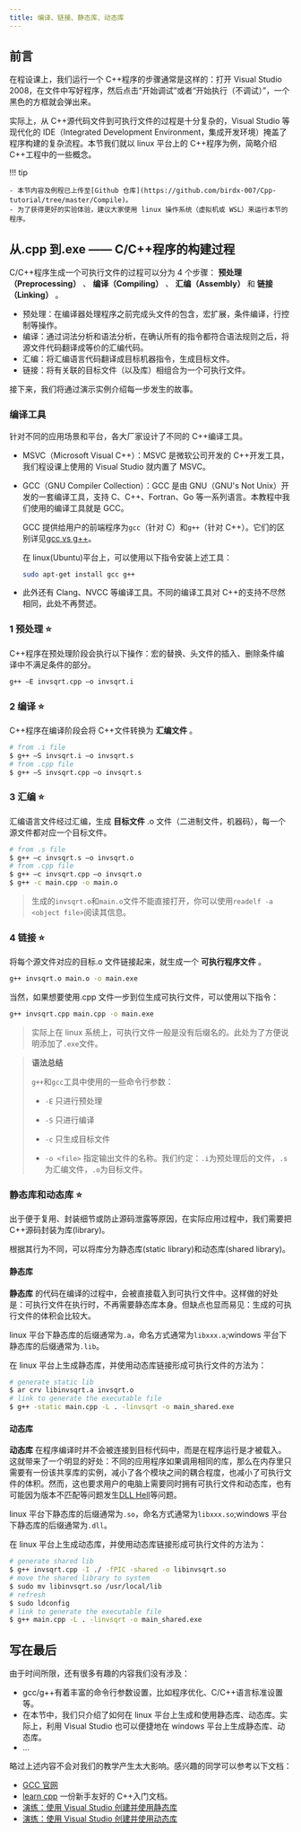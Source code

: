 ```yaml
---
title: 编译、链接、静态库、动态库
---
```


## 前言

在程设课上，我们运行一个 C++程序的步骤通常是这样的：打开 Visual Studio 2008，在文件中写好程序，然后点击“开始调试”或者“开始执行（不调试）”，一个黑色的方框就会弹出来。

实际上，从 C++源代码文件到可执行文件的过程是十分复杂的，Visual Studio 等现代化的 IDE（Integrated Development Environment，集成开发环境）掩盖了程序构建的复杂流程。本节我们就以 linux 平台上的 C++程序为例，简略介绍 C++工程中的一些概念。

!!! tip

	- 本节内容及例程已上传至[Github 仓库](https://github.com/birdx-007/Cpp-tutorial/tree/master/Compile)。
	- 为了获得更好的实验体验，建议大家使用 linux 操作系统（虚拟机或 WSL）来运行本节的程序。

## 从.cpp 到.exe —— C/C++程序的构建过程

C/C++程序生成一个可执行文件的过程可以分为 4 个步骤： **预处理（Preprocessing）** 、 **编译（Compiling）** 、 **汇编（Assembly）** 和 **链接（Linking）** 。

- 预处理：在编译器处理程序之前完成头文件的包含，宏扩展，条件编译，行控制等操作。
- 编译：通过词法分析和语法分析，在确认所有的指令都符合语法规则之后，将源文件代码翻译成等价的汇编代码。
- 汇编：将汇编语言代码翻译成目标机器指令，生成目标文件。
- 链接：将有关联的目标文件（以及库）相组合为一个可执行文件。

接下来，我们将通过演示实例介绍每一步发生的故事。

### 编译工具

针对不同的应用场景和平台，各大厂家设计了不同的 C++编译工具。

- MSVC（Microsoft Visual C++）：MSVC 是微软公司开发的 C++开发工具，我们程设课上使用的 Visual Studio 就内置了 MSVC。

- GCC（GNU Compiler Collection）：GCC 是由 GNU（GNU's Not Unix）开发的一套编译工具，支持 C、C++、Fortran、Go 等一系列语言。本教程中我们使用的编译工具就是 GCC。

  GCC 提供给用户的前端程序为`gcc`（针对 C）和`g++`（针对 C++）。它们的区别详见[gcc vs g++](https://stackoverflow.com/questions/172587/what-is-the-difference-between-g-and-gcc)。

  在 linux(Ubuntu)平台上，可以使用以下指令安装上述工具：

  ```bash
  sudo apt-get install gcc g++
  ```

- 此外还有 Clang、NVCC 等编译工具。不同的编译工具对 C++的支持不尽然相同，此处不再赘述。

### 1 预处理 ⭐

C++程序在预处理阶段会执行以下操作：宏的替换、头文件的插入、删除条件编译中不满足条件的部分。

```bash
g++ –E invsqrt.cpp –o invsqrt.i
```

### 2 编译 ⭐

C++程序在编译阶段会将 C++文件转换为 **汇编文件** 。

```bash
# from .i file
$ g++ –S invsqrt.i –o invsqrt.s
# from .cpp file
$ g++ –S invsqrt.cpp –o invsqrt.s
```

### 3 汇编 ⭐

汇编语言文件经过汇编，生成 **目标文件** .o 文件（二进制文件，机器码），每一个源文件都对应一个目标文件。

```bash
# from .s file
$ g++ –c invsqrt.s –o invsqrt.o
# from .cpp file
$ g++ –c invsqrt.cpp –o invsqrt.o
$ g++ -c main.cpp -o main.o
```

> 生成的`invsqrt.o`和`main.o`文件不能直接打开，你可以使用`readelf -a <object file>`阅读其信息。

### 4 链接 ⭐

将每个源文件对应的目标.o 文件链接起来，就生成一个 **可执行程序文件** 。

```bash
g++ invsqrt.o main.o -o main.exe
```

当然，如果想要使用.cpp 文件一步到位生成可执行文件，可以使用以下指令：

```bash
g++ invsqrt.cpp main.cpp -o main.exe
```

> 实际上在 linux 系统上，可执行文件一般是没有后缀名的。此处为了方便说明添加了`.exe`文件。

> **语法总结**
>
> `g++`和`gcc`工具中使用的一些命令行参数：
>
> - `-E` 只进行预处理
>
> - `-S` 只进行编译
>
> - `-c` 只生成目标文件
>
> - `-o <file>` 指定输出文件的名称。我们约定：`.i`为预处理后的文件，`.s`为汇编文件，`.o`为目标文件。

### 静态库和动态库 ⭐

出于便于复用、封装细节或防止源码泄露等原因，在实际应用过程中，我们需要把 C++源码封装为库(library)。

根据其行为不同，可以将库分为静态库(static library)和动态库(shared library)。

#### 静态库

**静态库** 的代码在编译的过程中，会被直接载入到可执行文件中。这样做的好处是：可执行文件在执行时，不再需要静态库本身。但缺点也显而易见：生成的可执行文件的体积会比较大。

linux 平台下静态库的后缀通常为`.a`，命名方式通常为`libxxx.a`;windows 平台下静态库的后缀通常为`.lib`。

在 linux 平台上生成静态库，并使用动态库链接形成可执行文件的方法为：

```bash
# generate static lib
$ ar crv libinvsqrt.a invsqrt.o
# link to generate the executable file
$ g++ -static main.cpp -L . -linvsqrt -o main_shared.exe
```

#### 动态库

**动态库** 在程序编译时并不会被连接到目标代码中，而是在程序运行是才被载入。这就带来了一个明显的好处：不同的应用程序如果调用相同的库，那么在内存里只需要有一份该共享库的实例，减小了各个模块之间的耦合程度，也减小了可执行文件的体积。然而，这也要求用户的电脑上需要同时拥有可执行文件和动态库，也有可能因为版本不匹配等问题发生[DLL Hell](https://en.wikipedia.org/wiki/DLL_Hell)等问题。

linux 平台下静态库的后缀通常为`.so`，命名方式通常为`libxxx.so`;windows 平台下静态库的后缀通常为`.dll`。

在 linux 平台上生成动态库，并使用动态库链接形成可执行文件的方法为：

```bash
# generate shared lib
$ g++ invsqrt.cpp -I ./ -fPIC -shared -o libinvsqrt.so
# move the shared library to system
$ sudo mv libinvsqrt.so /usr/local/lib
# refresh
$ sudo ldconfig
# link to generate the executable file
$ g++ main.cpp -L . -linvsqrt -o main_shared.exe
```

## 写在最后

由于时间所限，还有很多有趣的内容我们没有涉及：

- gcc/g++有着丰富的命令行参数设置，比如程序优化、C/C++语言标准设置等。
- 在本节中，我们只介绍了如何在 linux 平台上生成和使用静态库、动态库。实际上，利用 Visual Studio 也可以便捷地在 windows 平台上生成静态库、动态库。
- ...

略过上述内容不会对我们的教学产生太大影响。感兴趣的同学可以参考以下文档：

- [GCC 官网](https://gcc.gnu.org/)
- [learn cpp](https://www.learncpp.com/) 一份新手友好的 C++入门文档。
- [演练：使用 Visual Studio 创建并使用静态库](https://learn.microsoft.com/zh-cn/cpp/build/walkthrough-creating-and-using-a-static-library-cpp?view=msvc-170)
- [演练：使用 Visual Studio 创建并使用动态库](https://learn.microsoft.com/zh-cn/cpp/build/walkthrough-creating-and-using-a-dynamic-link-library-cpp?view=msvc-170)
